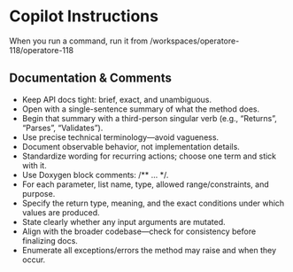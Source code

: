 # Copilot Instructions
When you run a command, run it from /workspaces/operatore-118/operatore-118

## Documentation & Comments
- Keep API docs tight: brief, exact, and unambiguous.
- Open with a single-sentence summary of what the method does.
- Begin that summary with a third-person singular verb (e.g., “Returns”, “Parses”, “Validates”).
- Use precise technical terminology—avoid vagueness.
- Document observable behavior, not implementation details.
- Standardize wording for recurring actions; choose one term and stick with it.
- Use Doxygen block comments: /** ... */.
- For each parameter, list name, type, allowed range/constraints, and purpose.
- Specify the return type, meaning, and the exact conditions under which values are produced.
- State clearly whether any input arguments are mutated.
- Align with the broader codebase—check for consistency before finalizing docs.
- Enumerate all exceptions/errors the method may raise and when they occur.
